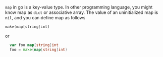 `map` in go is a key-value type. In other programming language, you might know map as `dict` or associative array. The value of an uninitialized map is `nil`, and you can define map as follows

`make(map[string]int)`

or

```go
  var foo map[string]int
  foo = make(map[string]int)
```
